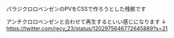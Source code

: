 パラジクロロベンゼンのPVをCSSで作ろうとした残骸です

アンチクロロベンゼンと合わせて再生するといい感じになります
↓
https://twitter.com/recy_23/status/1202975646772645889?s=21
